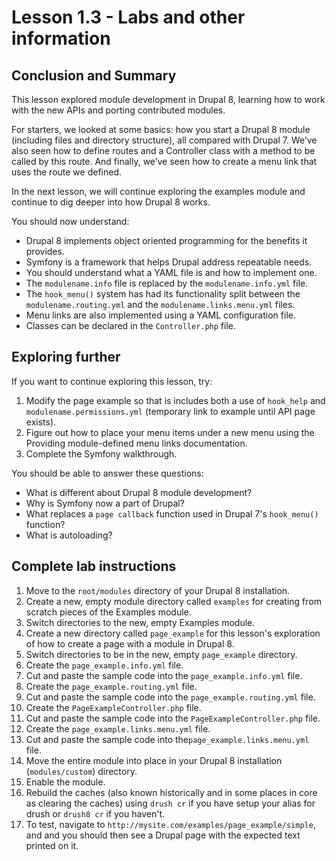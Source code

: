 <!--
{
"name" : "examples-module-symfony-controllers-and-menu",
"version" : "0.0.1",
"title" : "Lesson 1.1 - Examples module, Symfony, and Controllers",
"description" : "TBD",
"freshnessDate" : 2015-12-11,
"homepage" : "https://docs.acquia.com/articles/drupal-8-lesson-513-labs-and-other-information",
"canonicalSource" : "https://docs.acquia.com/articles/drupal-8-lesson-513-labs-and-other-information",
"license" : "CC BY-SA"
}

<!-- @section -->

# Lesson 1.3 - Labs and other information

<!-- @section -->

## Conclusion and Summary

This lesson explored module development in Drupal 8, learning how to work with the new APIs and porting contributed modules.

For starters, we looked at some basics: how you start a Drupal 8 module (including files and directory structure), all compared with Drupal 7\. We’ve also seen how to define routes and a Controller class with a method to be called by this route. And finally, we’ve seen how to create a menu link that uses the route we defined.

In the next lesson, we will continue exploring the examples module and continue to dig deeper into how Drupal 8 works.

You should now understand:

*   Drupal 8 implements object oriented programming for the benefits it provides.
*   Symfony is a framework that helps Drupal address repeatable needs.
*   You should understand what a YAML file is and how to implement one.
*   The `modulename.info` file is replaced by the `modulename.info.yml` file.
*   The `hook_menu()` system has had its functionality split between the `modulename.routing.yml` and the `modulename.links.menu.yml` files.
*   Menu links are also implemented using a YAML configuration file.
*   Classes can be declared in the `Controller.php` file.

<!-- @section -->

## Exploring further

If you want to continue exploring this lesson, try:

1.  Modify the page example so that is includes both a use of `hook_help` and `modulename.permissions.yml` (temporary link to example until API page exists).
2.  Figure out how to place your menu items under a new menu using the Providing module-defined menu links documentation.
3.  Complete the Symfony walkthrough.

You should be able to answer these questions:

*   What is different about Drupal 8 module development?
*   Why is Symfony now a part of Drupal?
*   What replaces a `page callback` function used in Drupal 7's `hook_menu()` function?
*   What is autoloading?

<!-- @section -->

## Complete lab instructions

1.  Move to the `root/modules` directory of your Drupal 8 installation.
2.  Create a new, empty module directory called `examples` for creating from scratch pieces of the Examples module.
3.  Switch directories to the new, empty Examples module.
4.  Create a new directory called `page_example` for this lesson's exploration of how to create a page with a module in Drupal 8.
5.  Switch directories to be in the new, empty `page_example` directory.
6.  Create the `page_example.info.yml` file.
7.  Cut and paste the sample code into the `page_example.info.yml` file.
8.  Create the `page_example.routing.yml` file.
9.  Cut and paste the sample code into the `page_example.routing.yml` file.
10.  Create the `PageExampleController.php` file.
11.  Cut and paste the sample code into the `PageExampleController.php` file.
12.  Create the `page_example.links.menu.yml` file.
13.  Cut and paste the sample code into the`page_example.links.menu.yml` file.
14.  Move the entire module into place in your Drupal 8 installation (`modules/custom`) directory.
15.  Enable the module.
16.  Rebuild the caches (also known historically and in some places in core as clearing the caches) using `drush cr` if you have setup your alias for drush or `drush8 cr` if you haven't.
17.  To test, navigate to `http://mysite.com/examples/page_example/simple`, and and you should then see a Drupal page with the expected text printed on it.
